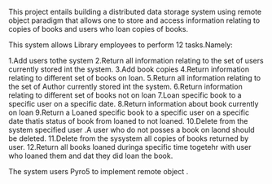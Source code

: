 This project entails building a distributed data storage system using remote object paradigm 
that allows one to store and access information relating to copies of books and users who loan copies of books.

This system allows Library employees to perform 12 tasks.Namely:

1.Add users tothe system
2.Return all information relating to the set of users currently stored int the system.
3.Add book copies
4.Return information relating to different set of books on loan.
5.Return all information relating to the set of Author currently stored int the system.
6.Return information relating to different set of books not on loan
7.Loan specific book to a specific user on a specific date.
8.Return information about book currently on loan
9.Return a Loaned  specific book to a specific user on a specific date thatis status of book from loaned to not loaned.
10.Delete from the system specified user .A user who do not posses a book on laond should be deleted.
11.Delete from the sysystem all copies of books returned by user.
12.Return all books loaned duringa specific time togetehr with user who loaned them and dat they did loan the book.


The  system users Pyro5 to implement remote object .

